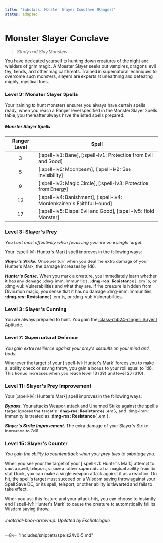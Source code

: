 ```yaml
---
title: "Subclass: Monster Slayer Conclave (Ranger)"
status: adapted
---
```


<p style="display:none">
Study and Slay Monsters
</p>

# Monster Slayer Conclave

> *Study and Slay Monsters*

You have dedicated yourself to hunting down creatures of the night and wielders of grim magic. A Monster Slayer seeks out vampires, dragons, evil fey, fiends, and other magical threats. Trained in supernatural techniques to overcome such monsters, slayers are experts at unearthing and defeating mighty, mystical foes.

### Level 3: Monster Slayer Spells 

Your training to hunt monsters ensures you always have certain spells ready; when you reach a Ranger level specified in the Monster Slayer Spells table, you thereafter always have the listed spells prepared.

##### Monster Slayer Spells

| Ranger Level | Spell |
|:-:|---|
| 3 | [:spell-lv1: Bane], [:spell-lv1: Protection from Evil and Good] |
| 5 | [:spell-lv2: Moonbeam], [:spell-lv2: See Invisibility] |
| 9 | [:spell-lv3: Magic Circle], [:spell-lv3: Protection from Energy] |
| 13 | [:spell-lv4: Banishment], [:spell-lv4: Mordenkainen's Faithful Hound] |
| 17 | [:spell-lv5: Dispel Evil and Good], [:spell-lv5: Hold Monster] |

### Level 3: Slayer's Prey

*You hunt most effectively when focussing your ire on a single target.*

Your [:spell-lv1: Hunter's Mark] spell improves in the following ways:

***Slayer's Strike.*** Once per turn when you deal the extra damage of your Hunter's Mark, the damage increases by 1d6.

***Hunter's Sense.*** When you mark a creature, you immediately learn whether it has any damage :dmg-imm: Immunities, **:dmg-res: Resistance**{ .em }s, or :dmg-vul: Vulnerabilities and what they are. If the creature is hidden from Divination magic, you sense that it has no damage :dmg-imm: Immunities, **:dmg-res: Resistance**{ .em }s, or :dmg-vul: Vulnerabilities.

### Level 3: Slayer's Cunning

You are always prepared to hunt. You gain the [:class-phb24-ranger: Slayer I](../../option/class-options/ranger-aptitude.md#slayer-i) Aptitude.

### Level 7: Supernatural Defense

*You gain extra resilience against your prey's assaults on your mind and body.*

Whenever the target of your [:spell-lv1: Hunter's Mark] forces you to make a, ability check or saving throw, you gain a bonus to your roll equal to 1d6. This bonus increases when you reach level 13 (d8) and level 20 (d10).

### Level 11: Slayer's Prey Improvement

Your [:spell-lv1: Hunter's Mark] spell improves in the following ways:

***Bypass.*** Your attacks Weapon attack and Unarmed Strike against the spell's target ignores the target's **:dmg-res: Resistance**{ .em }, and :dmg-imm: Immunity is treated as **:dmg-res: Resistance**{ .em }.

***Slayer's Strike Improvement.*** The extra damage of your Slayer's Strike increases to 2d6.

### Level 15: Slayer's Counter

*You gain the ability to counterattack when your prey tries to sabotage you.*

When you see your the target of your [:spell-lv1: Hunter's Mark] attempt to cast a spell, teleport, or use another supernatural or magical ability from its stat block, you can make a single weapon attack against it as a reaction. On hit, the spell's target must succeed on a Wisdom saving throw against your Spell Save DC, or its spell, teleport, or other ability is thwarted and fails to take effect.

When you use this feature and your attack hits, you can choose to instantly end [:spell-lv1: Hunter's Mark] to cause the creature to automatically fail its Wisdom saving throw.

###### :material-book-arrow-up: Updated by *Eschatologue*

--8<-- "includes/snippets/spells2/lv0-5.md"